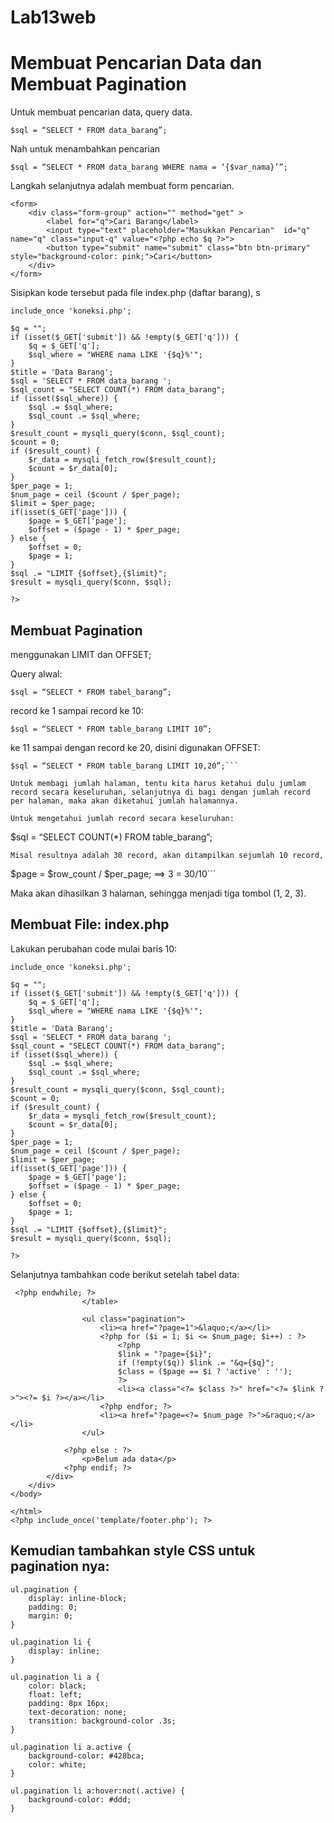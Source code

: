 # Lab13web

# Membuat Pencarian Data dan Membuat Pagination

Untuk membuat pencarian data, query data.
```
$sql = “SELECT * FROM data_barang”;

```
Nah untuk menambahkan pencarian
```
$sql = “SELECT * FROM data_barang WHERE nama = ‘{$var_nama}’”;
```

Langkah selanjutnya adalah membuat form pencarian.

```
<form>
    <div class="form-group" action="" method="get" >
        <label for="q">Cari Barang</label>
        <input type="text" placeholder="Masukkan Pencarian"  id="q" name="q" class="input-q" value="<?php echo $q ?>">
        <button type="submit" name="submit" class="btn btn-primary" style="background-color: pink;">Cari</button>
    </div>
</form>
```

Sisipkan kode tersebut pada file index.php (daftar barang), s
```
include_once 'koneksi.php';

$q = "";
if (isset($_GET['submit']) && !empty($_GET['q'])) {
    $q = $_GET['q'];
    $sql_where = "WHERE nama LIKE '{$q}%'"; 
}
$title = 'Data Barang';
$sql = 'SELECT * FROM data_barang ';
$sql_count = "SELECT COUNT(*) FROM data_barang";
if (isset($sql_where)) {
    $sql .= $sql_where;
    $sql_count .= $sql_where;
}
$result_count = mysqli_query($conn, $sql_count);
$count = 0;
if ($result_count) {
    $r_data = mysqli_fetch_row($result_count);
    $count = $r_data[0];
}
$per_page = 1;
$num_page = ceil ($count / $per_page);
$limit = $per_page;
if(isset($_GET['page'])) {
    $page = $_GET['page'];
    $offset = ($page - 1) * $per_page;
} else {
    $offset = 0;
    $page = 1;
}
$sql .= "LIMIT {$offset},{$limit}";
$result = mysqli_query($conn, $sql);

?>
```

## Membuat Pagination

menggunakan LIMIT dan OFFSET;

Query alwal:
```
$sql = “SELECT * FROM tabel_barang”;
```

record ke 1 sampai record ke 10:
```
$sql = “SELECT * FROM table_barang LIMIT 10”;
```

ke 11 sampai dengan record ke 20, disini digunakan OFFSET:
```
$sql = “SELECT * FROM table_barang LIMIT 10,20”;```

Untuk membagi jumlah halaman, tentu kita harus ketahui dulu jumlam record secara keseluruhan, selanjutnya di bagi dengan jumlah record per halaman, maka akan diketahui jumlah halamannya.

Untuk mengetahui jumlah record secara keseluruhan:
```
$sql = “SELECT COUNT(*) FROM table_barang”;

```
Misal resultnya adalah 30 record, akan ditampilkan sejumlah 10 record, 
```
$page = $row_count / $per_page; ==> 3 = 30/10```

Maka akan dihasilkan 3 halaman, sehingga menjadi tiga tombol (1, 2, 3).

## Membuat File: index.php
Lakukan perubahan code mulai baris 10:
```
include_once 'koneksi.php';

$q = "";
if (isset($_GET['submit']) && !empty($_GET['q'])) {
    $q = $_GET['q'];
    $sql_where = "WHERE nama LIKE '{$q}%'"; 
}
$title = 'Data Barang';
$sql = 'SELECT * FROM data_barang ';
$sql_count = "SELECT COUNT(*) FROM data_barang";
if (isset($sql_where)) {
    $sql .= $sql_where;
    $sql_count .= $sql_where;
}
$result_count = mysqli_query($conn, $sql_count);
$count = 0;
if ($result_count) {
    $r_data = mysqli_fetch_row($result_count);
    $count = $r_data[0];
}
$per_page = 1;
$num_page = ceil ($count / $per_page);
$limit = $per_page;
if(isset($_GET['page'])) {
    $page = $_GET['page'];
    $offset = ($page - 1) * $per_page;
} else {
    $offset = 0;
    $page = 1;
}
$sql .= "LIMIT {$offset},{$limit}";
$result = mysqli_query($conn, $sql);

?>
```


Selanjutnya tambahkan code berikut setelah tabel data:

```
 <?php endwhile; ?>
                </table>

                <ul class="pagination">
                    <li><a href="?page=1">&laquo;</a></li>
                    <?php for ($i = 1; $i <= $num_page; $i++) : ?>
                        <?php
                        $link = "?page={$i}";
                        if (!empty($q)) $link .= "&q={$q}";
                        $class = ($page == $i ? 'active' : '');
                        ?>
                        <li><a class="<?= $class ?>" href="<?= $link ?>"><?= $i ?></a></li>
                    <?php endfor; ?>
                    <li><a href="?page=<?= $num_page ?>">&raquo;</a></li>
                </ul>

            <?php else : ?>
                <p>Belum ada data</p>
            <?php endif; ?>
        </div>
    </div>
</body>

</html>
<?php include_once('template/footer.php'); ?>
```


## Kemudian tambahkan style CSS untuk pagination nya:
```
ul.pagination {
    display: inline-block;
    padding: 0;
    margin: 0;
}

ul.pagination li {
    display: inline;
}

ul.pagination li a {
    color: black;
    float: left;
    padding: 8px 16px;
    text-decoration: none;
    transition: background-color .3s;
}

ul.pagination li a.active {
    background-color: #428bca;
    color: white;
}

ul.pagination li a:hover:not(.active) {
    background-color: #ddd;
}
```
